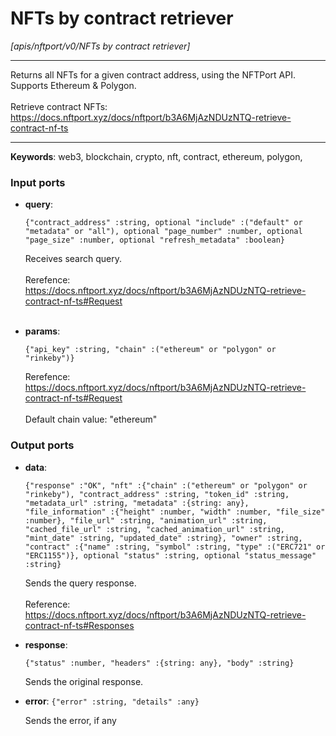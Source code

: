 # NFTs by contract retriever

_[apis/nftport/v0/NFTs by contract retriever]_

---

Returns all NFTs for a given contract address, using the NFTPort API.<br>
Supports Ethereum & Polygon.<br>
<br>
Retrieve contract NFTs:<br>
https://docs.nftport.xyz/docs/nftport/b3A6MjAzNDUzNTQ-retrieve-contract-nf-ts<br>

---

__Keywords__: web3, blockchain, crypto, nft, contract, ethereum, polygon, 

### Input ports

* __query__: 
    ```
    {"contract_address" :string, optional "include" :("default" or "metadata" or "all"), optional "page_number" :number, optional "page_size" :number, optional "refresh_metadata" :boolean}
    ```

    Receives search query.<br>
    <br>
    Rerefence:<br>
    https://docs.nftport.xyz/docs/nftport/b3A6MjAzNDUzNTQ-retrieve-contract-nf-ts#Request<br>
    <br>


* __params__: 
    ```
    {"api_key" :string, "chain" :("ethereum" or "polygon" or "rinkeby")}
    ```

    Rerefence:<br>
    https://docs.nftport.xyz/docs/nftport/b3A6MjAzNDUzNTQ-retrieve-contract-nf-ts#Request<br>
    <br>
    Default chain value: "ethereum"<br>

### Output ports

* __data__: 
    ```
    {"response" :"OK", "nft" :{"chain" :("ethereum" or "polygon" or "rinkeby"), "contract_address" :string, "token_id" :string, "metadata_url" :string, "metadata" :{string: any}, "file_information" :{"height" :number, "width" :number, "file_size" :number}, "file_url" :string, "animation_url" :string, "cached_file_url" :string, "cached_animation_url" :string, "mint_date" :string, "updated_date" :string}, "owner" :string, "contract" :{"name" :string, "symbol" :string, "type" :("ERC721" or "ERC1155")}, optional "status" :string, optional "status_message" :string}
    ```

    Sends the query response.<br>
    <br>
    Reference:<br>
    https://docs.nftport.xyz/docs/nftport/b3A6MjAzNDUzNTQ-retrieve-contract-nf-ts#Responses<br>


* __response__: 
    ```
    {"status" :number, "headers" :{string: any}, "body" :string}
    ```

    Sends the original response.<br>


* __error__: ` {"error" :string, "details" :any} `

    Sends the error, if any<br>

